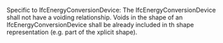 Specific to IfcEnergyConversionDevice: The IfcEnergyConversionDevice shall not have a voiding relationship. Voids in the shape of an IfcEnergyConversionDevice shall be already included in th shape representation (e.g. part of the xplicit shape).